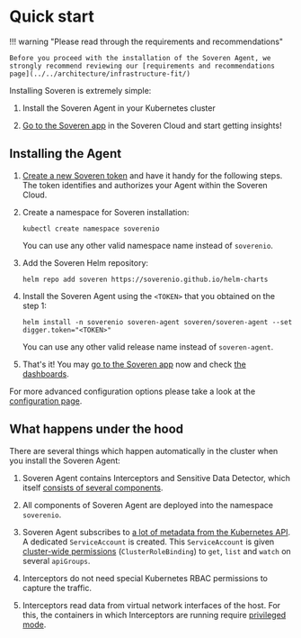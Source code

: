 # Quick start

!!! warning "Please read through the requirements and recommendations"

    Before you proceed with the installation of the Soveren Agent, we strongly recommend reviewing our [requirements and recommendations page](../../architecture/infrastructure-fit/)

Installing Soveren is extremely simple:

1. Install the Soveren Agent in your Kubernetes cluster

2. [Go to the Soveren app](https://app.soveren.io/) in the Soveren Cloud and start getting insights!


## Installing the Agent

1. [Create a new Soveren token](../../administration/managing-agents#create-an-agent) and have it handy for the following steps. The token identifies and authorizes your Agent within the Soveren Cloud.
 

2. Create a namespace for Soveren installation:
    ```shell
    kubectl create namespace soverenio
    ```
   You can use any other valid namespace name instead of `soverenio`.


4. Add the Soveren Helm repository:
    ```shell
    helm repo add soveren https://soverenio.github.io/helm-charts
    ```

5. Install the Soveren Agent using the `<TOKEN>` that you obtained on the step 1:
    ```shell
    helm install -n soverenio soveren-agent soveren/soveren-agent --set digger.token="<TOKEN>"
    ```
   You can use any other valid release name instead of `soveren-agent`.


7. That's it! You may [go to the Soveren app](https://app.soveren.io/) now and check [the dashboards](../../user-guide/overview/).

For more advanced configuration options please take a look at the [configuration page](../../administration/configuring-agent/).

## What happens under the hood

There are several things which happen automatically in the cluster when you install the Soveren Agent:

1. Soveren Agent contains Interceptors and Sensitive Data Detector, which itself [consists of several components](../../#soveren-agent).

2. All components of Soveren Agent are deployed into the namespace `soverenio`. 

3. Soveren Agent subscribes to [a lot of metadata from the Kubernetes API](../../architecture/k8s-metadata/). A dedicated `ServiceAccount` is created. This `ServiceAccount` is given [cluster-wide permissions](https://github.com/soverenio/helm-charts/blob/master/charts/soveren-agent/templates/digger-rbac.yaml) (`ClusterRoleBinding`) to `get`, `list` and `watch` on several `apiGroups`.

4. Interceptors do not need special Kubernetes RBAC permissions to capture the traffic.

5. Interceptors read data from virtual network interfaces of the host. For this, the containers in which Interceptors are running require [privileged mode](../../administration/securing-agent/#components-that-do-traffic-interception).
